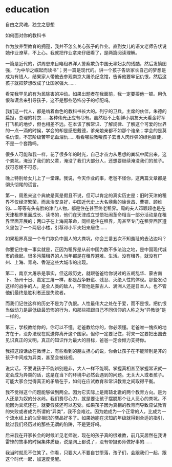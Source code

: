 # education
自由之灵魂，独立之思想

如何面对你的教科书

作为放养型教育的拥趸，我并不怎么关心孩子的作业。直到女儿的语文老师告状说她作业潦草，不上心。我就把作业拿来仔细看了，是两篇阅读理解。

一篇是近代的，讲周恩来目睹租界洋人警察欺负中国无辜妇女的残酷，然后发愤图强，“为中华之崛起而读书”；另一篇是现代的。讲一个孩子告诉家长自己的梦想是成为有钱人，结果家人带他去参观南京大屠杀纪念馆，告诉他要牢记仇恨，然后这孩子就把梦想改成了让国家强大……

看完我罕见的有为民除害的冲动。如果出题者在我面前，我一定要揍他一顿。用仇恨和谎言来引导孩子，这不是那些恐怖分子的标配吗。

我们这一代人，都是啃着血色的教科书长大的。列宁的卫兵，主席的伙伴，朱德的扁担，总理的衬衣……各种伟光正应有尽有。虽然赶不上朝鲜小朋友天天看金将军打飞机的地步，但也相差不远。在本该了解常识、了解规律、了解这个可爱的世界的一点一滴的时候，学会的却是感恩戴德，爹亲娘亲都不如那个谁亲；学会的是莫名仇恨，不忘阶级苦牢记血泪仇……看看哪些教唆孩子去当人肉炸弹的绿色匪徒，不是一个套路吗。

很多人可能和我一样，花了很多年的时光，自己才奋力从思想的粪坑中爬出来。这个粪坑，淹没了我们的父辈，淹没了我们大部分人，还想要继续淹没我们的孩子。叔可忍嫂不可忍。

晚上特别给女儿上了一堂课。我说，今天作业的事，老爸不怪你，这两篇文章都是彻头彻尾的谎言。

第一，周恩来这个典故是真是假且不说，但可以肯定的真实历史是：旧时天津的租界不仅经济繁荣，而且治安良好，中国近代史上大名鼎鼎的徐世昌、曹锟、顾维钧……等等有头有脸的津门人物，都是住在甚至终老租界。周的夫人邓颖超也是在天津租界里面成长、读书的，他们在天津成立觉悟社闹革命相当一部分活动是在租界里面开展的；两口子在上海闹革命，同样是住在租界，周甚至专门在租界西区遵义里包了一个两层小楼，引荐邓小平夫妇来居住……

如果租界真是一个专门欺负中国人的大粪坑，你会三番五次不知羞耻的去沾边吗？

你要记住唯一事实就是，正因为租界是从前中国为数不多法治之地，是中国现代城市的缘起。很多污蔑租界的人当年都是在租界避难、生活。没有租界，就没有广州、上海、青岛、香港这些大城市的出现。

第二，南京大屠杀是事实，但这段历史，就跟爸爸给你说过的五胡乱华、蒙古南下、扬州十日、嘉定三屠一样，都是战争野蛮、残忍、灭绝人性的体现。那些发动这样的战争的人，是全人类的敌人，不管他是蒙古人、满洲人还是日本人。也不管他们最终是胜利者还是失败者。

而我们记住这样的历史不是为了仇恨。人性最伟大之处在于爱，而不是恨。把仇恨当做动力是最低级最恐怖的行为，和那些把跟自己不同信仰的人称之为“异教徒”是一样的。

第三，学校教给你的，你可以不懂。老爸教给你的，你必须懂。老爸唯一愧疚的地方在于，没办法现在就送你离开这个国家。但你一定要记住，将来一定要把出国去见识真正的文明，真正的知识作为最大的目标，爸爸一定会倾力支持你。

我把这段话放在微博上，有些看到的朋友担心的说，你会让孩子在不能辨别是非的孩子中间成为异类，甚至会被歧视。

说实话，不要说孩子不能辨别是非，大人一样不能啊。掌握真相甚至掌握常识就一定会成为异类的话，这是在当下的环境中必然会遇到的问题。无关大人或者孩子。可能大家会觉得真正的矛盾在于，如何在应试教育和常识教育之间取得平衡。

我不觉得这个问题能够做到两全。因为它实际上是南辕北辙的两个教育方向。是为人还是为奴的分水岭。我们费尽心力，就是要让孩子摆脱那个让人恶心的粪坑。不能因为粪坑还在，就要假装还可以忍受。如果孩子因为真相的教育而导致应试教育的失败或者成为所谓的“异类”，我不会难过。因为她成为一个正常的人，比成为一个流水线上的似曾相识的赝品好多了。如果她能在求知的年级就得到合适的指引，跳过我们经历过的那些无谓的陷阱，不是更好吗。

后来我在开家长会的时候听见老师说，现在的孩子真的很难教，前几天居然在我讲雷锋的故事的时候集体质疑，说是网上都说了，没有带摄影师做好事的……

我当时就忍不住笑了。你看，只要大人不要自甘堕落，孩子们，会跟我们一起，跟这个时代一起，加速度觉醒。
